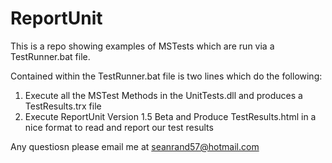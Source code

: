 # ReportUnit
This is a repo showing examples of MSTests which are run via a TestRunner.bat file.

Contained within the TestRunner.bat file is two lines which do the following:

1) Execute all the MSTest Methods in the UnitTests.dll and produces a TestResults.trx file
2) Execute ReportUnit Version 1.5 Beta and Produce TestResults.html in a nice format to read and report our test results

Any questiosn please email me at seanrand57@hotmail.com
